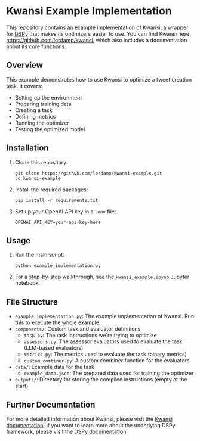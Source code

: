 # Kwansi Example Implementation

This repository contains an example implementation of Kwansi, a wrapper for [DSPy](https://dspy-docs.vercel.app/docs) that makes its optimizers easier to use. You can find Kwansi here: https://github.com/lordamp/kwansi, which also includes a documentation about its core functions.

## Overview

This example demonstrates how to use Kwansi to optimize a tweet creation task. It covers:
- Setting up the environment
- Preparing training data
- Creating a task
- Defining metrics
- Running the optimizer
- Testing the optimized model

## Installation

1. Clone this repository:
   ```
   git clone https://github.com/lordamp/kwansi-example.git
   cd kwansi-example
   ```

2. Install the required packages:
   ```
   pip install -r requirements.txt
   ```

3. Set up your OpenAI API key in a `.env` file:
   ```
   OPENAI_API_KEY=your-api-key-here
   ```

## Usage

1. Run the main script:
   ```
   python example_implementation.py
   ```

2. For a step-by-step walkthrough, see the `kwansi_example.ipynb` Jupyter notebook.

## File Structure

- `example_implementation.py`: The example implementation of Kwansi. Run this to execute the whole example.
- `components/`: Custom task and evaluator definitions
    - `task.py`: The task instructions we're trying to optimize
    - `assessors.py`: The assessor evaluators used to evaluate the task (LLM-based evaluators)
    - `metrics.py`: The metrics used to evaluate the task (binary metrics)
    - `custom_combiner.py`: A custom combiner function for the evaluators
- `data/`: Example data for the task
    - `example_data.json`: The prepared data used for training the optimizer
- `outputs/`: Directory for storing the compiled instructions (empty at the start)


## Further Documentation

For more detailed information about Kwansi, please visit the [Kwansi documentation](https://github.com/lordamp/kwansi). If you want to learn more about the underlying DSPy framework, please visit the [DSPy documentation](https://dspy-docs.vercel.app/docs).